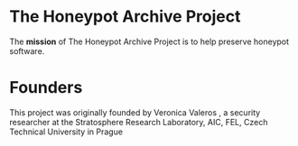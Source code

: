 # The Honeypot Archive Project

The **mission** of The Honeypot Archive Project is to help preserve honeypot software.


# Founders

This project was originally founded by Veronica Valeros <vero dot valeros at gmail dot com>, a security researcher at the Stratosphere Research Laboratory, AIC, FEL, Czech Technical University in Prague
